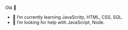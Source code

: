 Olá 👋

- 🌱 I’m currently learning JavaScritp, HTML, CSS, SQL.
- 🤔 I’m looking for help with JavaScript, Node.

